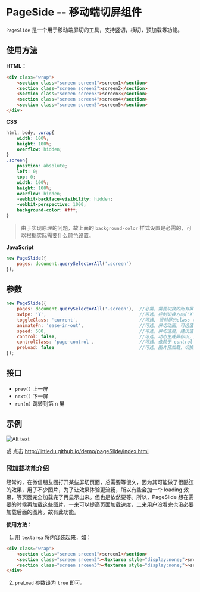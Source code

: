 # PageSide -- 移动端切屏组件

`PageSlide` 是一个用于移动端屏切的工具，支持竖切，横切，预加载等功能。

## 使用方法

**HTML：**
```html
<div class="wrap">
    <section class="screen screen1">screen1</section>
    <section class="screen screen2">screen2</section>
    <section class="screen screen3">screen3</section>
    <section class="screen screen4">screen4</section>
    <section class="screen screen5">screen5</section>
</div>
```

**CSS**
```css
html, body, .wrap{
    width: 100%;
    height: 100%;
    overflow: hidden;
}
.screen{
    position: absolute;
    left: 0;
    top: 0;
    width: 100%;
    height: 100%;
    overflow: hidden;
    -webkit-backface-visibility: hidden;
    -webkit-perspective: 1000;
    background-color: #fff;
}
```
>由于实现原理的问题，故上面的 `background-color` 样式设置是必需的，可以根据实际需要什么颜色设置。

**JavaScript**
```javascript
new PageSlide({
    pages: document.querySelectorAll('.screen')
});
```

## 参数

```javascript
new PageSlide({
    pages: document.querySelectorAll('.screen'),  //必需，需要切换的所有屏
    swipe: 'Y',                                   //可选，控制切换方向['X', 'Y']，默认值为 'Y'
    toggleClass: 'current',                       //可选, 当前屏的class (方便实现内容的进场动画)，默认值为 'current'
    animateFn: 'ease-in-out',                     //可选，屏切动画，可选值为 ['linear', 'ease', 'ease-in', 'ease-out', 'ease-in-out']，默认值为 'ease-in-out'
    speed: 500,                                   //可选，屏切速度，建议值范围为[100-1000]，默认值为 500
    control: false,                               //可选，动态生成屏标识，默认为 false
    controlClass: 'page-control',                 //可选，依赖于 control 属性，方便用户设置标识样式，默认值为 'page-control'
    preLoad: false                                //可选，图片预加载，切换到当前屏时，预先加载下一屏的图片，默认为 false
});
```

## 接口

- `prev()` 上一屏
- `next()` 下一屏
- `run(n)` 跳转到第 n 屏

## 示例

![Alt text](https://raw.githubusercontent.com/littledu/littledu.github.io/master/demo/pageSlide/cli.jpg)

或 点击 http://littledu.github.io/demo/pageSlide/index.html


### 预加载功能介绍

经常的，在微信朋友圈打开某些屏切页面，总需要等很久，因为其可能做了很酷弦的效果，用了不少图片，为了让效果体验更流畅，所以有些会加一个 loading 效果，等页面完全加载完了再显示出来。但也是依然要等。所以，PageSlide 想在需要的时候再加载这些图片，一来可以提高页面加载速度，二来用户没看完也没必要加载后面的图片。故有此功能。

**使用方法：**  

1. 用 `textarea` 将内容装起来，如：
```html
<div class="wrap">
    <section class="screen srceen1">screen1</section>
    <section class="screen srceen2"><textarea style="display:none;">srceen2</textarea></section>
    <section class="screen srceen3"><textarea style="display:none;">>srceen3</textarea></section>
</div>
```
2. `preLoad` 参数设为 `true` 即可。



